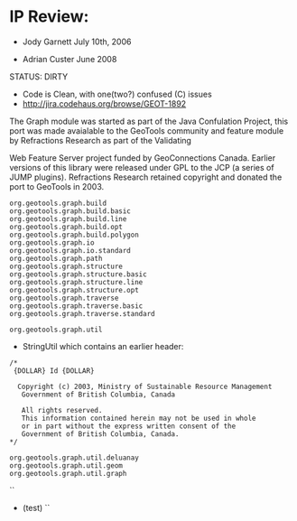 # IP Review:

 - Jody Garnett July 10th, 2006

 - Adrian Custer June 2008

STATUS: DIRTY

* Code is Clean, with one(two?) confused (C) issues
* http://jira.codehaus.org/browse/GEOT-1892


The Graph module was started as part of the Java Confulation Project, this 
port was made avaialable to the GeoTools community and feature module by 
Refractions Research as part of the Validating

Web Feature Server project funded by GeoConnections Canada. Earlier versions 
of this library were released under GPL to the JCP (a series of JUMP plugins). 
Refractions Research retained copyright and donated the port to GeoTools in 
2003.

```
org.geotools.graph.build
org.geotools.graph.build.basic
org.geotools.graph.build.line
org.geotools.graph.build.opt
org.geotools.graph.build.polygon
org.geotools.graph.io
org.geotools.graph.io.standard
org.geotools.graph.path
org.geotools.graph.structure
org.geotools.graph.structure.basic
org.geotools.graph.structure.line
org.geotools.graph.structure.opt
org.geotools.graph.traverse
org.geotools.graph.traverse.basic
org.geotools.graph.traverse.standard
```


```
org.geotools.graph.util
```

 - StringUtil which contains an earlier header:

```
/*
 {DOLLAR} Id {DOLLAR}

  Copyright (c) 2003, Ministry of Sustainable Resource Management
   Government of British Columbia, Canada

   All rights reserved.
   This information contained herein may not be used in whole
   or in part without the express written consent of the
   Government of British Columbia, Canada.
*/
```

```
org.geotools.graph.util.deluanay
org.geotools.graph.util.geom
org.geotools.graph.util.graph
```

``
* (test)
``